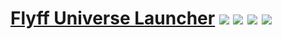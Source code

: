 [Flyff Universe Launcher](https://github.com/ed3ath/flyff-universe-launcher) ![](https://img.shields.io/github/license/ed3ath/flyff-universe-launcher) ![](https://img.shields.io/github/stars/ed3ath/flyff-universe-launcher) ![](https://img.shields.io/github/forks/ed3ath/flyff-universe-launcher) ![](https://img.shields.io/github/issues/ed3ath/flyff-universe-launcher)
==================================
